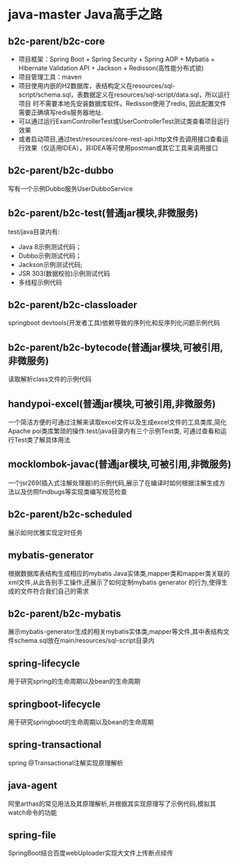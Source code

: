 # java-master Java高手之路
## b2c-parent/b2c-core
* 项目框架：Spring Boot + Spring Security + Spring AOP + Mybatis + Hibernate Validation API + Jackson + Redisson(高性能分布式锁)
* 项目管理工具：maven
* 项目使用内嵌的H2数据库，表结构定义在resources/sql-script/schema.sql，表数据定义在resources/sql-script/data.sql，所以运行项目
  时不需要本地先安装数据库软件。Redisson使用了redis, 因此配置文件需要正确填写redis服务器地址.
* 可以通过运行ExamControllerTest或UserControllerTest测试类查看项目运行效果
* 或者启动项目,通过test/resources/core-rest-api.http文件去调用接口查看运行效果（仅适用IDEA），非IDEA等可使用postman或其它工具来调用接口
## b2c-parent/b2c-dubbo
写有一个示例Dubbo服务UserDubboService
## b2c-parent/b2c-test(普通jar模块,非微服务)
test/java目录内有:
* Java 8示例测试代码；
* Dubbo示例测试代码；
* Jackson示例测试代码;
* JSR 303(数据校验)示例测试代码
* 多线程示例代码
## b2c-parent/b2c-classloader
springboot devtools(开发者工具)依赖导致的序列化和反序列化问题示例代码
## b2c-parent/b2c-bytecode(普通jar模块,可被引用,非微服务)
读取解析class文件的示例代码
## handypoi-excel(普通jar模块,可被引用,非微服务)
一个简洁方便的可通过注解来读取excel文件以及生成excel文件的工具类库,简化Apache poi类库繁琐的操作.test/java目录内有三个示例Test类,
可通过查看和运行Test类了解具体用法
## mocklombok-javac(普通jar模块,可被引用,非微服务)
一个jsr269(插入式注解处理器)的示例代码,展示了在编译时如何根据注解生成方法以及仿照findbugs等实现类编写规范检查
## b2c-parent/b2c-scheduled
展示如何优雅实现定时任务
## mybatis-generator
根据数据库表结构生成相应的mybatis Java实体类,mapper类和mapper类关联的xml文件,从此告别手工操作,还展示了如何定制mybatis generator
的行为,使得生成的文件符合我们自己的需求
## b2c-parent/b2c-mybatis
展示mybatis-generator生成的相关mybatis实体类,mapper等文件,其中表结构文件schema.sql放在main/resources/sql-script目录内
## spring-lifecycle
用于研究spring的生命周期以及bean的生命周期
## springboot-lifecycle
用于研究springboot的生命周期以及bean的生命周期
## spring-transactional
spring @Transactional注解实现原理解析
## java-agent
阿里arthas的常见用法及其原理解析,并根据其实现原理写了示例代码,模拟其watch命令的功能
## spring-file
SpringBoot结合百度webUploader实现大文件上传断点续传